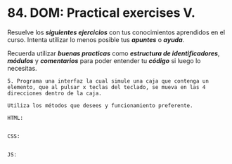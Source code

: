 # 84. DOM: Practical exercises V.

Resuelve los ***siguientes ejercicios*** con tus conocimientos aprendidos en el curso. Intenta utilizar lo menos posible tus ***apuntes*** o ***ayuda***.

Recuerda utilizar ***buenas practicas*** como ***estructura de identificadores***, ***módulos*** y ***comentarios*** para poder entender tu ***código*** si luego lo necesitas.


	5. Programa una interfaz la cual simule una caja que contenga un elemento, que al pulsar x teclas del teclado, se mueva en las 4 direcciones dentro de la caja. 

	Utiliza los métodos que desees y funcionamiento preferente.

	HTML:

~~~

~~~

	CSS:

~~~

~~~

	JS:

~~~

~~~